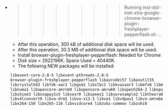 * >>>>>>>>> Running inst-std-inet-xtra-google-chrome-browser-plugin-freshplayer-pepperflash.sh ...
  * After this operation, 300 kB of additional disk space will be used.
  * After this operation, 30.3 MB of additional disk space will be used.
  * Install browser-plugin-freshplayer-pepperflash: Needed for Chrome
  * Disk size = 2922196K. Space Used = 40440K.
  * The following NEW packages will be installed:
  ```bash
  libevent-core-2.0-5 libevent-pthreads-2.0-5
  browser-plugin-freshplayer-pepperflash libavcodec57 libavutil55
  libcrystalhd3 libfdk-aac1 libgsm1 libilbc2 libkvazaar3 libmfx0 libmp3lame0
  libnuma1 libopencore-amrnb0 libopencore-amrwb0 libopenh264-2 libopus0
  libshine3 libsnappy1v5 libsoxr0 libspeex1 libswresample2 libtheora0 libv4l-0
  libv4lconvert0 libva-drm1 libva-x11-1 libva1 libvdpau1 libvo-amrwbenc0
  libx264-150 libx265-116 libxvidcore4 libzvbi-common libzvbi0
  ```
